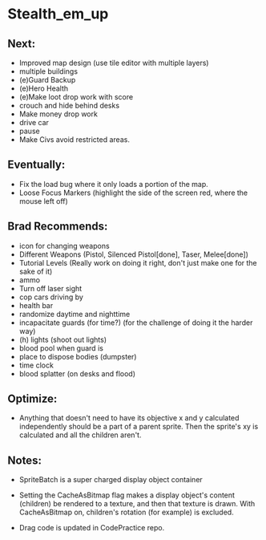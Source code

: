 Stealth_em_up
=============


## Next:
  
* Improved map design (use tile editor with multiple layers)
* multiple buildings
* (e)Guard Backup
* (e)Hero Health
* (e)Make loot drop work with score
* crouch and hide behind desks
* Make money drop work
* drive car
* pause
* Make Civs avoid restricted areas.


  
## Eventually:
* Fix the load bug where it only loads a portion of the map.
* Loose Focus Markers (highlight the side of the screen red, where the mouse left off)

## Brad Recommends:
* icon for changing weapons
* Different Weapons (Pistol, Silenced Pistol[done], Taser, Melee[done])
* Tutorial Levels (Really work on doing it right, don't just make one for the sake of it)
* ammo
* Turn off laser sight
* cop cars driving by
* health bar
* randomize daytime and nighttime
* incapacitate guards (for time?) (for the challenge of doing it the harder way)
* (h) lights (shoot out lights)
* blood pool when guard is 
* place to dispose bodies (dumpster)
* time clock
* blood splatter (on desks and flood)

## Optimize:
* Anything that doesn't need to have its objective x and y calculated independently should be a part of a parent sprite.  Then the sprite's xy is calculated and all the children aren't.

## Notes:
* SpriteBatch is a super charged display object container
* Setting the CacheAsBitmap flag makes a display object's content (children) be rendered to a texture, and then that texture is drawn.  With CacheAsBitmap on, children's rotation (for example) is excluded.

* Drag code is updated in CodePractice repo.
